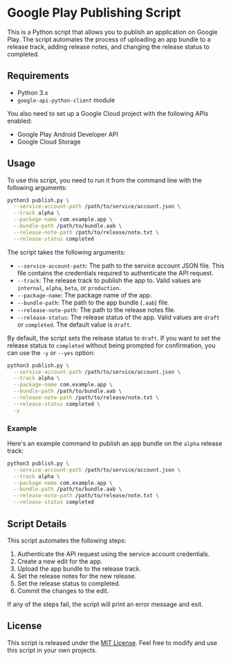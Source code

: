 # Google Play Publishing Script

This is a Python script that allows you to publish an application on Google Play. The script automates the process of uploading an app bundle to a release track, adding release notes, and changing the release status to completed.

## Requirements
- Python 3.x
- `google-api-python-client` module

You also need to set up a Google Cloud project with the following APIs enabled: 
- Google Play Android Developer API
- Google Cloud Storage

## Usage

To use this script, you need to run it from the command line with the following arguments:

```bash
python3 publish.py \
  --service-account-path /path/to/service/account.json \
  --track alpha \
  --package-name com.example.app \
  --bundle-path /path/to/bundle.aab \
  --release-note-path /path/to/release/note.txt \
  --release-status completed
```

The script takes the following arguments:

- `--service-account-path`: The path to the service account JSON file. This file contains the credentials required to authenticate the API request.
- `--track`: The release track to publish the app to. Valid values are `internal`, `alpha`, `beta`, or `production`.
- `--package-name`: The package name of the app.
- `--bundle-path`: The path to the app bundle (`.aab`) file.
- `--release-note-path`: The path to the release notes file.
- `--release-status`: The release status of the app. Valid values are `draft` or `completed`. The default value is `draft`.

By default, the script sets the release status to `draft`. If you want to set the release status to `completed` without being prompted for confirmation, you can use the `-y` or `--yes` option:

```bash
python3 publish.py \
  --service-account-path /path/to/service/account.json \
  --track alpha \
  --package-name com.example.app \
  --bundle-path /path/to/bundle.aab \
  --release-note-path /path/to/release/note.txt \
  --release-status completed \
  -y
```

### Example

Here's an example command to publish an app bundle on the `alpha` release track:

```bash
python3 publish.py \
  --service-account-path /path/to/service/account.json \
  --track alpha \
  --package-name com.example.app \
  --bundle-path /path/to/bundle.aab \
  --release-note-path /path/to/release/note.txt \
  --release-status completed
```

## Script Details

This script automates the following steps:

1. Authenticate the API request using the service account credentials.
2. Create a new edit for the app.
3. Upload the app bundle to the release track.
4. Set the release notes for the new release.
5. Set the release status to completed.
6. Commit the changes to the edit.

If any of the steps fail, the script will print an error message and exit.

## License

This script is released under the [MIT License](https://github.com/Open-Source-Agency/google-play-publishing-script/blob/main/LICENSE). Feel free to modify and use this script in your own projects.
